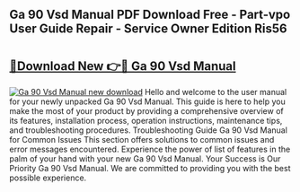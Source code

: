 ## Ga 90 Vsd Manual PDF Download Free - Part-vpo User Guide Repair - Service Owner Edition Ris56

# <h2><a href="http://bc7901.oget.top/?id=Ga+90+Vsd+Manual">🔗Download New 👉🔴 Ga 90 Vsd Manual</a></h2>

[![Ga 90 Vsd Manual new download](https://i.imgur.com/5g1atiW.png)](http://bc7901.oget.top/?id=Ga+90+Vsd+Manual)
Hello and welcome to the user manual for your newly unpacked Ga 90 Vsd Manual. This guide is here to help you make the most of your product by providing a comprehensive overview of its features, installation process, operation instructions, maintenance tips, and troubleshooting procedures. Troubleshooting Guide Ga 90 Vsd Manual for Common Issues This section offers solutions to common issues and error messages encountered. Experience the power of list of features in the palm of your hand with your new Ga 90 Vsd Manual. Your Success is Our Priority Ga 90 Vsd Manual. We are committed to providing you with the best possible experience.
